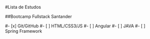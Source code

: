 #Lista de Estudos

##Bootcamp Fullstack Santander

#- [x] Git/GitHub
#- [ ] HTML/CSS3/JS
#- [ ] Angular
#- [ ] JAVA
#- [ ] Spring Framework
